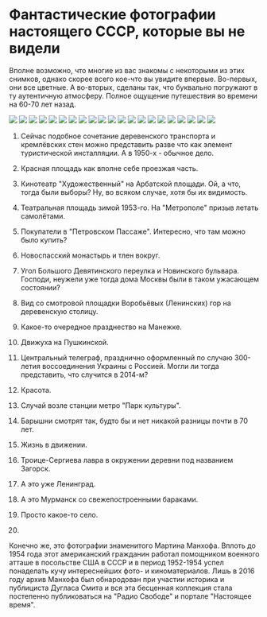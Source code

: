 # Фантастические фотографии настоящего СССР, которые вы не видели


Вполне возможно, что многие из вас знакомы с некоторыми из этих снимков, однако скорее всего кое-что вы увидите впервые. Во-первых, они все цветные. А во-вторых, сделаны так, что буквально погружают в ту аутентичную атмосферу. Полное ощущение путешествия во времени на 60-70 лет назад.

![](./images/4103484_original.jpg)
![](./images/4103694_original.jpg)
![](./images/4104067_original.jpg)
![](./images/4104703_original.jpg)
![](./images/4104926_original.jpg)
![](./images/4105207_original.jpg)
![](./images/4105270_original.jpg)
![](./images/4105552_original.jpg)
![](./images/4105921_original.jpg)
![](./images/4106122_original.jpg)
![](./images/4106253_original.jpg)
![](./images/4106605_original.jpg)
![](./images/4106984_original.jpg)
![](./images/4107218_original.jpg)
![](./images/4107486_original.jpg)
![](./images/4107591_original.jpg)
![](./images/4107859_original.jpg)
![](./images/4108252_original.jpg)
![](./images/4108452_original.jpg)
![](./images/4108583_original.jpg)
![](./images/4108983_original.jpg)


1. Сейчас подобное сочетание деревенского транспорта и кремлёвских стен можно представить разве что как элемент туристической инсталляции. А в 1950-х - обычное дело.


2. Красная площадь как вполне себе проезжая часть.


3. Кинотеатр "Художественный" на Арбатской площади. Ой, а что, тогда были выборы? Ну, во всяком случае, хотя бы их видимость.


4. Театральная площадь зимой 1953-го. На "Метрополе" призыв летать самолётами.


5. Покупатели в "Петровском Пассаже". Интересно, что там можно было купить?


6. Новоспасский монастырь и тлен вокруг.


7. Угол Большого Девятинского переулка и Новинского бульвара. Господи, неужели уже тогда дома Москвы были в таком ужасающем состоянии?


8. Вид со смотровой площадки Воробьёвых (Ленинских) гор на деревенскую столицу.


9. Какое-то очередное празднество на Манежке.


10. Движуха на Пушкинской.


11. Центральный телеграф, празднично оформленный по случаю 300-летия воссоединения Украины с Россией. Могли ли тогда представить, что случится в 2014-м?


12. Красота.


13. Случай возле станции метро "Парк культуры".


14. Барышни смотрят так, будто бы и нет никакой разницы почти в 70 лет.


15. Жизнь в движении.


16. Троице-Сергиева лавра в окружении деревни под названием Загорск.


17. А это уже Ленинград.


18. А это Мурманск со свежепостроенными бараками.


19. Просто какое-то село.


20.


Конечно же, это фотографии знаменитого Мартина Манхофа. Вплоть до 1954 года этот американский гражданин работал помощником военного атташе в посольстве США в СССР и в период 1952-1954 успел понаделать кучу интереснейших фото- и киноматериалов. Лишь в 2016 году архив Манхофа был обнародован при участии историка и публициста Дугласа Смита и вся эта бесценная коллекция стала постепенно публиковаться на "Радио Свободе" и портале "Настоящее время".
